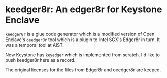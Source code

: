 keedger8r: An edger8r for Keystone Enclave
==========================================

`keedger8r` is a glue code generator which is a modified version of Open Enclave's `oeedger8r` tool which is a plugin to Intel SGX's Edger8r in turn. It was a temporal tool at AIST.

Now Keystone has `keyedger` which is implemented from scratch. I'd like to push 
keedger8r here as a record.

The original licenses for the files from Edger8r and oeedger8r are keeped.
